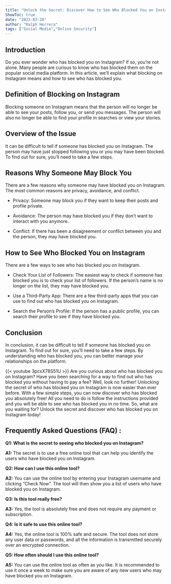 ```yaml
---
title: "Unlock the Secret: Discover How to See Who Blocked You on Instagram - Absolutely Free!"
ShowToc: true 
date: "2023-03-20"
author: "Ralph Herrera" 
tags: ["Social Media","Online Security"]
---
```

## Introduction

Do you ever wonder who has blocked you on Instagram? If so, you’re not alone. Many people are curious to know who has blocked them on the popular social media platform. In this article, we’ll explain what blocking on Instagram means and how to see who has blocked you.

## Definition of Blocking on Instagram

Blocking someone on Instagram means that the person will no longer be able to see your posts, follow you, or send you messages. The person will also no longer be able to find your profile in searches or view your stories.

## Overview of the Issue

It can be difficult to tell if someone has blocked you on Instagram. The person may have just stopped following you or you may have been blocked. To find out for sure, you’ll need to take a few steps.

## Reasons Why Someone May Block You

There are a few reasons why someone may have blocked you on Instagram. The most common reasons are privacy, avoidance, and conflict.

* Privacy: Someone may block you if they want to keep their posts and profile private.

* Avoidance: The person may have blocked you if they don’t want to interact with you anymore.

* Conflict: If there has been a disagreement or conflict between you and the person, they may have blocked you.

## How to See Who Blocked You on Instagram

There are a few ways to see who has blocked you on Instagram.

* Check Your List of Followers: The easiest way to check if someone has blocked you is to check your list of followers. If the person’s name is no longer on the list, they may have blocked you.

* Use a Third-Party App: There are a few third-party apps that you can use to find out who has blocked you on Instagram.

* Search the Person’s Profile: If the person has a public profile, you can search their profile to see if they have blocked you.

## Conclusion

In conclusion, it can be difficult to tell if someone has blocked you on Instagram. To find out for sure, you’ll need to take a few steps. By understanding who has blocked you, you can better manage your relationships on the platform.

{{< youtube 3pcxX78S51U >}} 
Are you curious about who has blocked you on Instagram? Have you been searching for a way to find out who has blocked you without having to pay a fee? Well, look no further! Unlocking the secret of who has blocked you on Instagram is now easier than ever before. With a few simple steps, you can now discover who has blocked you absolutely free! All you need to do is follow the instructions provided and you will be able to see who has blocked you in no time. So, what are you waiting for? Unlock the secret and discover who has blocked you on Instagram today!

## Frequently Asked Questions (FAQ) :
**Q1: What is the secret to seeing who blocked you on Instagram?**

**A1:** The secret is to use a free online tool that can help you identify the users who have blocked you on Instagram.

**Q2: How can I use this online tool?**

**A2:** You can use the online tool by entering your Instagram username and clicking “Check Now”. The tool will then show you a list of users who have blocked you on Instagram.

**Q3: Is this tool really free?**

**A3:** Yes, the tool is absolutely free and does not require any payment or subscription.

**Q4: Is it safe to use this online tool?**

**A4:** Yes, the online tool is 100% safe and secure. The tool does not store any user data or passwords, and all the information is transmitted securely over an encrypted connection.

**Q5: How often should I use this online tool?**

**A5:** You can use the online tool as often as you like. It is recommended to use it once a week to make sure you are aware of any new users who may have blocked you on Instagram.


